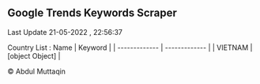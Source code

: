 

## Google Trends Keywords Scraper 
 
Last Update 21-05-2022 , 22:56:37

Country List :
 Name  | Keyword |
| ------------- | ------------- |
| VIETNAM | [object Object] |



© Abdul Muttaqin 
